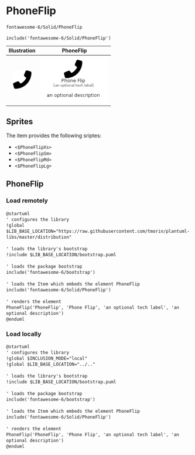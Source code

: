 # PhoneFlip


```text
fontawesome-6/Solid/PhoneFlip
```

```text
include('fontawesome-6/Solid/PhoneFlip')
```



| Illustration | PhoneFlip |
| :---: | :---: |
| ![illustration for Illustration](../../fontawesome-6/Solid/PhoneFlip.png) | ![illustration for PhoneFlip](../../fontawesome-6/Solid/PhoneFlip.Local.png) |



## Sprites
The item provides the following sriptes:

- `<$PhoneFlipXs>`
- `<$PhoneFlipSm>`
- `<$PhoneFlipMd>`
- `<$PhoneFlipLg>`





## PhoneFlip

### Load remotely
```plantuml
@startuml
' configures the library
!global $LIB_BASE_LOCATION="https://raw.githubusercontent.com/tmorin/plantuml-libs/master/distribution"

' loads the library's bootstrap
!include $LIB_BASE_LOCATION/bootstrap.puml

' loads the package bootstrap
include('fontawesome-6/bootstrap')

' loads the Item which embeds the element PhoneFlip
include('fontawesome-6/Solid/PhoneFlip')

' renders the element
PhoneFlip('PhoneFlip', 'Phone Flip', 'an optional tech label', 'an optional description')
@enduml
```

### Load locally
```plantuml
@startuml
' configures the library
!global $INCLUSION_MODE="local"
!global $LIB_BASE_LOCATION="../.."

' loads the library's bootstrap
!include $LIB_BASE_LOCATION/bootstrap.puml

' loads the package bootstrap
include('fontawesome-6/bootstrap')

' loads the Item which embeds the element PhoneFlip
include('fontawesome-6/Solid/PhoneFlip')

' renders the element
PhoneFlip('PhoneFlip', 'Phone Flip', 'an optional tech label', 'an optional description')
@enduml
```

